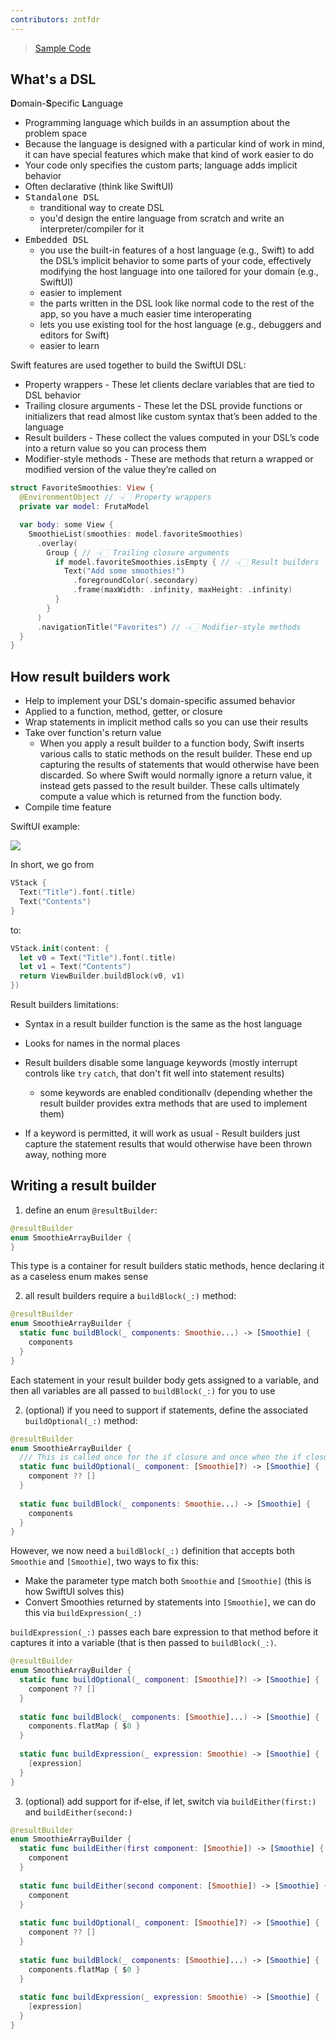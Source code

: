 ```yaml
---
contributors: zntfdr
---
```


> [Sample Code](https://developer.apple.com/documentation/swiftui/fruta_building_a_feature-rich_app_with_swiftui)

## What's a DSL

**D**omain-**S**pecific **L**anguage

- Programming language which builds in an assumption about the problem space
- Because the language is designed with a particular kind of work in mind, it can have special features which make that kind of work easier to do
- Your code only specifies the custom parts; language adds implicit behavior
- Often declarative (think like SwiftUI)
- <kbd>Standalone DSL</kbd>
  - tranditional way to create DSL
  - you'd design the entire language from scratch and write an interpreter/compiler for it
- <kbd>Embedded DSL</kbd>
  - you use the built-in features of a host language (e.g., Swift) to add the DSL’s implicit behavior to some parts of your code, effectively modifying the host language into one tailored for your domain (e.g., SwiftUI)
  - easier to implement
  - the parts written in the DSL look like normal code to the rest of the app, so you have a much easier time interoperating
  - lets you use existing tool for the host language (e.g., debuggers and editors for Swift)
  - easier to learn

Swift features are used together to build the SwiftUI DSL:

- Property wrappers - These let clients declare variables that are tied to DSL behavior
- Trailing closure arguments - These let the DSL provide functions or initializers that read almost like custom syntax that’s been added to the language
- Result builders - These collect the values computed in your DSL’s code into a return value so you can process them
- Modifier-style methods - These are methods that return a wrapped or modified version of the value they’re called on

```swift
struct FavoriteSmoothies: View {
  @EnvironmentObject // 👈🏻 Property wrappers
  private var model: FrutaModel

  var body: some View {
    SmoothieList(smoothies: model.favoriteSmoothies)
      .overlay(
        Group { // 👈🏻 Trailing closure arguments
          if model.favoriteSmoothies.isEmpty { // 👈🏻 Result builders
            Text("Add some smoothies!")
              .foregroundColor(.secondary)
              .frame(maxWidth: .infinity, maxHeight: .infinity) 
          }
        }
      )
      .navigationTitle("Favorites") // 👈🏻 Modifier-style methods
  }
}
```

## How result builders work

- Help to implement your DSL's domain-specific assumed behavior
- Applied to a function, method, getter, or closure
- Wrap statements in implicit method calls so you can use their results
- Take over function's return value
  - When you apply a result builder to a function body, Swift inserts various calls to static methods on the result builder. These end up capturing the results of statements that would otherwise have been discarded. So where Swift would normally ignore a return value, it instead gets passed to the result builder. These calls ultimately compute a value which is returned from the function body.
- Compile time feature

SwiftUI example:

![][swiftuiExampleGif]

In short, we go from

```swift
VStack {
  Text("Title").font(.title)
  Text("Contents")
}
```

to:

```swift
VStack.init(content: {
  let v0 = Text("Title").font(.title)
  let v1 = Text("Contents")
  return ViewBuilder.buildBlock(v0, v1)
})
```

Result builders limitations:

- Syntax in a result builder function is the same as the host language
- Looks for names in the normal places
- Result builders disable some language keywords (mostly interrupt controls like `try` `catch`, that don't fit well into statement results)
  - some keywords are enabled conditionallv (depending whether the result builder provides extra methods that are used to implement them)

- If a keyword is permitted, it will work as usual - Result builders just capture the statement results that would otherwise have been thrown away, nothing more

## Writing a result builder

1. define an enum `@resultBuilder`:

```swift
@resultBuilder
enum SmoothieArrayBuilder {
}
```

This type is a container for result builders static methods, hence declaring it as a caseless enum makes sense

2. all result builders require a `buildBlock(_:)` method:

```swift
@resultBuilder
enum SmoothieArrayBuilder {
  static func buildBlock(_ components: Smoothie...) -> [Smoothie] {
    components
  }
}
```

Each statement in your result builder body gets assigned to a variable, and then all variables are all passed to `buildBlock(_:)` for you to use

2. (optional) if you need to support if statements, define the associated `buildOptional(_:)` method:

```swift
@resultBuilder
enum SmoothieArrayBuilder {
  /// This is called once for the if closure and once when the if closure is not called (`buildOptional(nil)` will be called).
  static func buildOptional(_ component: [Smoothie]?) -> [Smoothie] {
    component ?? []
  }
  
  static func buildBlock(_ components: Smoothie...) -> [Smoothie] {
    components
  }
}
```

However, we now need a `buildBlock(_:)` definition that accepts both `Smoothie` and `[Smoothie]`, two ways to fix this:

- Make the parameter type match both `Smoothie` and `[Smoothie]` (this is how SwiftUI solves this)
- Convert Smoothies returned by statements into `[Smoothie]`, we can do this via `buildExpression(_:)`

`buildExpression(_:)` passes each bare expression to that method before it captures it into a variable (that is then passed to `buildBlock(_:)`.

```swift
@resultBuilder
enum SmoothieArrayBuilder {
  static func buildOptional(_ component: [Smoothie]?) -> [Smoothie] {
    component ?? []
  }
  
  static func buildBlock(_ components: [Smoothie]...) -> [Smoothie] {
    components.flatMap { $0 }
  }
  
  static func buildExpression(_ expression: Smoothie) -> [Smoothie] {
    [expression]
  }
}
```

3. (optional) add support for if-else, if let, switch via `buildEither(first:)` and `buildEither(second:)`

```swift
@resultBuilder
enum SmoothieArrayBuilder {
  static func buildEither(first component: [Smoothie]) -> [Smoothie] {
    component
  }
  
  static func buildEither(second component: [Smoothie]) -> [Smoothie] {
    component
  }
  
  static func buildOptional(_ component: [Smoothie]?) -> [Smoothie] {
    component ?? []
  }
  
  static func buildBlock(_ components: [Smoothie]...) -> [Smoothie] {
    components.flatMap { $0 }
  }
  
  static func buildExpression(_ expression: Smoothie) -> [Smoothie] {
    [expression]
  }
}
```

[swiftuiExampleGif]: ../../../images/notes/wwdc21/10253/swiftui-example.gif
